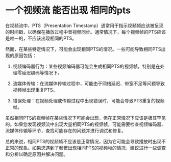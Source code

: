 # 一个视频流 能否出现 相同的pts

在视频流中，PTS（Presentation Timestamp）通常用于指示视频帧应该被呈现的时间戳，以确保在播放过程中音视频同步。通常情况下，每个视频帧的PTS应该是唯一的，不应该出现相同的PTS。

然而，在某些特定情况下，可能会出现相同PTS的情况。一些可能导致相同PTS出现的原因包括：

1. 视频编码器行为：某些视频编码器可能会生成相同PTS的视频帧，特别是在处理零延迟编码等情况下。

2. 流媒体传输：在流媒体传输过程中，可能由于网络延迟、带宽不足等问题导致视频帧出现重复PTS。

3. 错误处理：在视频处理或传输过程中出现错误时，可能会导致PTS重复的视频帧。

虽然相同PTS的视频帧在某些情况下可能会出现，但在正常情况下应该是极其罕见的。如果您发现视频流中出现大量相同PTS的视频帧，可能需要检查视频编码器、流媒体传输等环节，查找可能存在的问题并进行调试和修复。

总的来说，相同PTS的视频帧不应该是正常情况，因为它可能会导致播放时出现不正常的现象。如果您遇到了频繁出现相同PTS的视频帧的情况，建议进行一些调查和分析以确定原因并解决问题。
